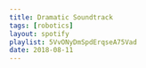 ```yaml
---
title: Dramatic Soundtrack
tags: [robotics]
layout: spotify
playlist: 5VvONyDmSpdErqseA75Vad
date: 2018-08-11
---
```

